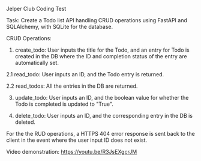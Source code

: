 Jelper Club Coding Test

Task: Create a Todo list API handling CRUD operations using FastAPI and SQLAlchemy, with SQLite for the database. 

CRUD Operations:
1. create_todo: User inputs the title for the Todo, and an entry for Todo is created in the DB where the ID and completion status of the entry are automatically set. 
   
2.1 read_todo: User inputs an ID, and the Todo entry is returned.

2.2 read_todos: All the entries in the DB are returned.

3. update_todo: User inputs an ID, and the boolean value for whether the Todo is completed is updated to "True".
  
4. delete_todo: User inputs an ID, and the corresponding entry in the DB is deleted.

For the the RUD operations, a HTTPS 404 error response is sent back to the client in the event where the user input ID does not exist.

Video demonstration: https://youtu.be/R3JsEXgcrJM

